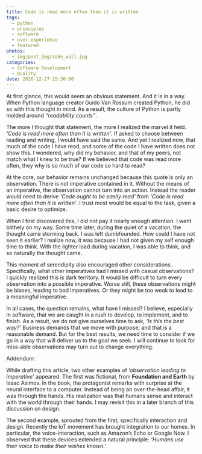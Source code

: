 ```yaml
---
title: Code is read more often than it is written
tags:
  - python
  - principles
  - software
  - user-experience
  - featured
photos:
  - img/post_img/code_wall.jpg
categories:
  - Software Development
  - Quality
date: 2016-12-27 15:30:00
---
```


At first glance, this would seem an obvious statement. And it is in a way. When Python language creator Guido Van Rossum created Python, he did so with this thought in mind. As a result, the culture of Python is partly molded around _“readability counts”_.

The more I thought that statement, the more I realized the marvel it held. _‘Code is read more often than it is written’_. If asked to choose between reading and writing, I would have said the same. And yet I realized now, that much of the code I have read, and some of the code I have written does not show this. I wondered, why did my behavior, and that of my peers, not match what I knew to be true? If we believed that code was read more often, they why is so much of our code so hard to read?

At the core, our behavior remains unchanged because this quote is only an observation. There is not imperative contained in it. Without the means of an imperative, the observation cannot turn into an action. Instead the reader would need to derive _‘Code ought to be easily read’_ from _‘Code is read more often than it is written’_. I trust most would be equal to the task, given a basic desire to optimize.

When I first discovered this, I did not pay it nearly enough attention. I went blithely on my way. Some time later, during the quiet of a vacation, the thought came storming back. I was left dumbfounded. How could I have not seen it earlier? I realize now, it was because I had not given my self enough time to think. With the lighter load during vacation, I was able to think, and so naturally the thought came.

This moment of serendipity also encouraged other considerations. Specifically, what other imperatives had I missed with casual observations? I quickly realized this is dark territory. It would be difficult to turn every observation into a possible imperative. Worse still, these observations might be biases, leading to bad imperatives. Or they might be too weak to lead to a meaningful imperative.

In all cases, the question remains, what have I missed? I believe, especially in software, that we are caught in a rush to develop, to implement, and to finish. As a result, we do not give ourselves time to ask, _‘Is this the best way?’_ Business demands that we move with purpose, and that is a reasonable demand. But for the best results, we need time to consider if we go in a way that will deliver us to the goal we seek. I will continue to look for miss-able observations may turn out to change everything.

Addendum:

While drafting this article, two other examples of _‘observation leading to imperative’_ appeared. The first was fictional, from **Foundation and Earth** by Isaac Asimov. In the book, the protagonist remarks with surprise at the neural interface to a computer. Instead of being an over-the-head affair, it was through the hands. His realization was that humans sense and interact with the world through their hands. I may revisit this in a later branch of this discussion on design.

The second example, sprouted from the first, specifically interaction and design. Recently the IoT movement has brought integration to our homes. In particular, the voice-interaction, such as Amazon’s Echo or Google Now. I observed that these devices extended a natural principle: _‘Humans use their voice to make their wishes known.’_
